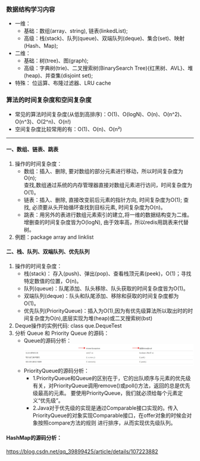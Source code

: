 ### 数据结构学习内容
- 一维：
  * 基础：数组(array、string), 链表(linkedList);
  * 高级：栈(stack)、队列(queue)、双端队列(deque)、集合(set)、映射(Hash、Map);
- 二维：
  * 基础：树(tree)、图(graph);
  * 高级：字典树(trie)、二叉搜索树(BinarySearch Tree){红黑树、AVL}、堆(heap)、并查集(disjoint set);
- 特殊：
位运算、布隆过滤器、LRU cache
### 算法的时间复杂度和空间复杂度
- 常见的算法时间复杂度(从低到高排序)：O(1)、O(logN)、O(n)、O(n^2)、O(n^3)、O(2^n)、O(n!)
- 空间复杂度比较常用的有：O(1)、O(n)、O(n²)
----------------------------------------------------------------------------
#### 一、数组、链表、跳表
 1. 操作的时间复杂度：
    - 数组：插入、删除, 要对数组的部分元素进行移动，所以时间复杂度为 O(n);  
    查找,数组通过系统的内存管理器直接对数组元素进行访问，时间复杂度为O(1)。
    - 链表：插入、删除, 直接改变前后元素的指针方向, 时间复杂度为O(1); 
    查找, 必须要从头开始循环查找到目标元素, 时间复杂度为O(n)。
    - 跳表：用另外的表进行数组元素索引的建立,将一维的数据结构变为二维。增删查的时间复杂度皆为O(logN),
    由于效率高，所以redis用跳表来代替树。
 2. 例题：package array and linklist
#### 二、栈、队列、双端队列、优先队列
1. 操作的时间复杂度：
    - 栈(stack)： 存入(push)、弹出(pop)、查看栈顶元素(peek)，O(1)；寻找特定数值的位置，O(n)。
    - 队列(queue)：队尾添加、队头移除、队头获取的时间复杂度皆为O(1)。
    - 双端队列(deque)：队头和队尾添加、移除和获取的时间复杂度都为O(1)。
    - 优先队列(PriorityQueue)：插入为O(1),因为有优先级算法所以取出时的时间复杂度为O(n),底层实现为堆(heap)或二叉搜索树(bst)
2. Deque操作的实例代码: class que.DequeTest
3. 分析 Queue 和 Priority Queue 的源码：
    - Queue的源码分析：
    ![队列的方法](./static/Queue.jpg)
    - PriorityQueue的源码分析：
      * 1.PriorityQueue和Queue的区别在于，它的出队顺序与元素的优先级有关，对PriorityQueue调用remove()或poll()方法，返回的总是优先级最高的元素。
          要使用PriorityQueue，我们就必须给每个元素定义“优先级”。
      * 2.Java对于优先级的实现是通过Comparable接口实现的。传入PriorityQueue的对象实现Comparable接口，在offer对象的时候会对象按照compare方法的规则
          进行排序，从而实现优先级队列。
#### HashMap的源码分析：
https://blog.csdn.net/qq_39899425/article/details/107223882


